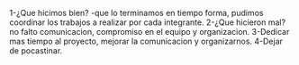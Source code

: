 1-¿Que hicimos bien?
-que lo terminamos en tiempo forma, pudimos coordinar los trabajos a realizar por cada integrante.
2-¿Que hicieron mal?
no falto comunicacion, compromiso en el equipo y organizacion.
3-Dedicar mas tiempo al proyecto, mejorar la comunicacion y organizarnos.
4-Dejar de pocastinar.